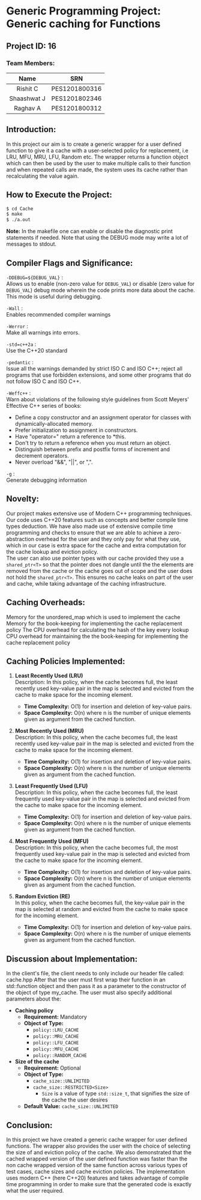 # Generic Programming Project: Generic caching for Functions 
## Project ID: 16
### Team Members:
| Name | SRN |
|:-:|:-:|
| Rishit C | PES1201800316 |
| Shaashwat J | PES1201802346 |
| Raghav A | PES1201800312 |


## Introduction:

In this project our aim is to create a generic wrapper for a user defined function to give it a cache with a user-selected policy for replacement, i.e LRU, MFU, MRU, LFU, Random etc.
The wrapper returns a function object which can then be used by the user to make multiple calls to their function and when repeated calls are made, the system uses its cache rather than recalculating the value again.

## How to Execute the Project:

```bash
$ cd Cache
$ make
$ ./a.out
```
**Note:** In the makefile one can enable or disable the diagnostic print statements if needed. Note that using the DEBUG mode may write a lot of messages to stdout.

## Compiler Flags and Significance:

`-DDEBUG=${DEBUG_VAL}`  :  
Allows us to enable (non-zero value for `DEBUG_VAL`) or disable (zero value for `DEBUG_VAL`)  debug mode wherein the code prints more data about the cache. This mode is useful during debugging.

`-Wall`  :  
Enables recommended compiler warnings

`-Werror`  :  
Make all warnings into errors.

`-std=c++2a`  :  
Use the C++20 standard

`-pedantic`  :  
 Issue all the warnings demanded by strict ISO C and ISO C++; reject all programs that use forbidden extensions, and some other programs that do not follow ISO C and ISO C++.

`-Weffc++`  :  
 Warn about violations of the following style guidelines from Scott Meyers' Effective C++ series of books:
*   Define a copy constructor and an assignment operator for
    classes with dynamically-allocated memory.
*   Prefer initialization to assignment in constructors.
*   Have "operator=" return a reference to *this.
*   Don't try to return a reference when you must return an
    object.
*   Distinguish between prefix and postfix forms of increment
    and decrement operators.
*   Never overload "&&", "||", or ",".

`-g`  :  
Generate debugging information


## Novelty:

Our project makes extensive use of Modern C++ programming techniques. Our code uses C++20 features such as concepts and better compile time types deduction. We have also made use of extensive compile time programming and checks to ensure that we are able to achieve a zero-abstraction overhead for the user and they only pay for what they use, which in our case is extra space for the cache and extra computation for the cache lookup and eviction policy.  
The user can also use pointer types with our cache provided they use a `shared_ptr<T>` so that the pointer does not dangle until the the elements are removed from the cache or the cache goes out of scope and the user does not hold the `shared_ptr<T>`. This ensures no cache leaks on part of the user and cache, while taking advantage of the caching infrastructure.


## Caching Overheads:

Memory for the unordered_map which is used to implement the cache
Memory for the book-keeping for implementing the cache replacement policy
The
CPU overhead for calculating the hash of the key every lookup
CPU overhead for maintaining the the book-keeping for implementing the cache replacement policy

## Caching Policies Implemented:

1. **Least Recently Used (LRU)**  
Description: In this policy, when the cache becomes full, the least recently used key-value pair in the map is selected and evicted from the cache to make space for the incoming element.
    * **Time Complexity:** O(1) for insertion and deletion of key-value pairs.
    * **Space Complexity:** O(n) where n is the number of unique elements given as argument from the cached function.

2. **Most Recently Used (MRU)**  
Description: In this policy, when the cache becomes full, the least recently used key-value pair in the map is selected and evicted from the cache to make space for the incoming element.
    * **Time Complexity:** O(1) for insertion and deletion of key-value pairs.
    * **Space Complexity:** O(n) where n is the number of unique elements given as argument from the cached function.

3. **Least Frequently Used (LFU)**  
Description: In this policy, when the cache becomes full, the least frequently used key-value pair in the map is selected and evicted from the cache to make space for the incoming element.
    * **Time Complexity:** O(1) for insertion and deletion of key-value pairs.
    * **Space Complexity:** O(n) where n is the number of unique elements given as argument from the cached function.

4. **Most Frequently Used (MFU)**  
Description: In this policy, when the cache becomes full, the most frequently used key-value pair in the map is selected and evicted from the cache to make space for the incoming element.
    * **Time Complexity:** O(1) for insertion and deletion of key-value pairs.
    * **Space Complexity:** O(n) where n is the number of unique elements given as argument from the cached function.

5. **Random Eviction (RE)**  
In this policy, when the cache becomes full, the key-value pair in the map is selected at random and evicted from the cache to make space for the incoming element.
    * **Time Complexity:** O(1) for insertion and deletion of key-value pairs.
    * **Space Complexity:** O(n) where n is the number of unique elements given as argument from the cached function.

## Discussion about Implementation:

In the client's file, the client needs to only include our header file called: cache.hpp
After that the user must first wrap their function in an std::function object and then pass it as a parameter to the constructor of the object of type my_cache. The user must also specify additional parameters about the:  
* **Caching policy**
  - **Requirement:** Mandatory
  - **Object of Type:** 
    - ```policy::LRU_CACHE```
    - ```policy::MRU_CACHE```
    - ```policy::LFU_CACHE```
    - ```policy::MFU_CACHE```
    - ```policy::RANDOM_CACHE```
* **Size of the cache**
    - **Requirement:** Optional
    - **Object of Type:**
      - ```cache_size::UNLIMITED```
      - ```cache_size::RESTRICTED<Size>```
        - ```Size``` is a value of type ```std::size_t```, that signifies the size of the cache the user desires
    - **Default Value:** ```cache_size::UNLIMITED```

## Conclusion:

In this project we have created a generic cache wrapper for user defined functions. The wrapper also provides the user with the choice of selecting the size of and eviction policy of the cache. We also demonstrated that the cached wrapped version of the user defined function was faster than the non cache wrapped version of the same function across various types of test cases, cache sizes and cache eviction policies. The implementation uses modern C++ (here C++20) features and takes advantage of compile time programming in order to make sure that the generated code is exactly what the user required.

